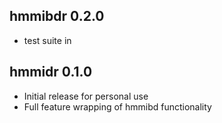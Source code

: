 ## hmmibdr 0.2.0

* test suite in

## hmmidr 0.1.0

* Initial release for personal use
* Full feature wrapping of hmmibd functionality
